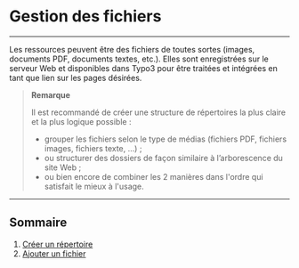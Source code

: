 # Gestion des fichiers

---

Les ressources peuvent être des fichiers de toutes sortes \(images, documents PDF, documents textes, etc.\). Elles sont enregistrées sur le serveur Web et disponibles dans Typo3 pour être traitées et intégrées en tant que lien sur les pages désirées.

> **Remarque**
>
> Il est recommandé de créer une structure de répertoires la plus claire et la plus logique possible :
>
> * grouper les fichiers selon le type de médias \(fichiers PDF, fichiers images, fichiers texte, …\) ;
> * ou structurer des dossiers de façon similaire à l’arborescence du site Web ;
> * ou bien encore de combiner les 2 manières dans l'ordre qui satisfait le mieux à l'usage.

---

## Sommaire

1. [Créer un répertoire](/gestion-des-fichiers/creer-un-repertoire.md)
2. [Ajouter un fichier](/gestion-des-fichiers/ajouter-un-fichier.md)



